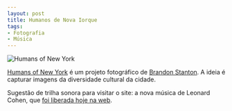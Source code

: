 ```yaml
---
layout: post
title: Humanos de Nova Iorque
tags:
- Fotografia
- Música
---
```


![Humans of New York](http://caosordenado.com/wp-content/uploads/2011/11/humans_of_ny.jpg)

[Humans of New York](http://www.humansofnewyork.com) é um projeto fotográfico de [Brandon Stanton](http://www.humansofnewyork.com/photographer/). A ideia é capturar imagens da diversidade cultural da cidade.

Sugestão de trilha sonora para visitar o site: a nova música de Leonard Cohen, que [foi liberada hoje na web](http://mojomagazine.tumblr.com/post/13155836317/leonard-cohen-show-me-the-place-leonard-cohen).
